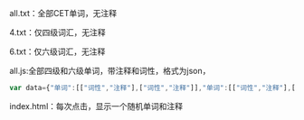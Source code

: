 all.txt：全部CET单词，无注释

4.txt：仅四级词汇，无注释

6.txt：仅六级词汇，无注释

all.js:全部四级和六级单词，带注释和词性，格式为json，

```javascript
var data={"单词":[["词性","注释"],["词性","注释"]],"单词":[["词性","注释"],["词性","注释"]]}
```

index.html：每次点击，显示一个随机单词和注释
